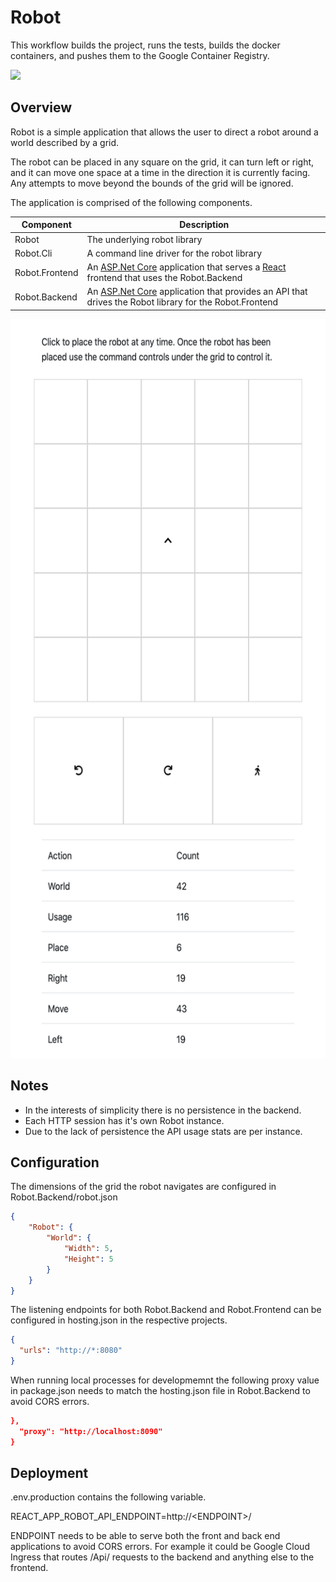 # Robot #

This workflow builds the project, runs the tests, builds the docker containers, and pushes them to the Google Container Registry.

![](https://github.com/GaryHughes/Robot/workflows/Robot%20Build/badge.svg)

## Overview ##

Robot is a simple application that allows the user to direct a robot around a world described by a grid.

The robot can be placed in any square on the grid, it can turn left or right, and it can move one space at a time in the direction it is currently facing. Any attempts to move beyond the bounds of the grid will be ignored.

The application is comprised of the following components.

| Component | Description |
|-----------|-------------|
|Robot| The underlying robot library |
|Robot.Cli| A command line driver for the robot library |
|Robot.Frontend| An [ASP.Net Core](https://docs.microsoft.com/en-us/aspnet/core/?view=aspnetcore-3.1) application that serves a [React](https://reactjs.org) frontend that uses the Robot.Backend |
|Robot.Backend| An [ASP.Net Core](https://docs.microsoft.com/en-us/aspnet/core/?view=aspnetcore-3.1) application that provides an API that drives the Robot library for the Robot.Frontend |

<img src="robot_screenshot.png" width="606" height="1182">

## Notes ##

* In the interests of simplicity there is no persistence in the backend.
* Each HTTP session has it's own Robot instance.
* Due to the lack of persistence the API usage stats are per instance.

## Configuration ##

The dimensions of the grid the robot navigates are configured in Robot.Backend/robot.json

``` json
{
    "Robot": {
        "World": {
            "Width": 5,
            "Height": 5
        }
    }
}
```

The listening endpoints for both Robot.Backend and Robot.Frontend can be configured in hosting.json in the respective projects.

``` json
{
  "urls": "http://*:8080"
}
```

When running local processes for developmemnt the following proxy value in package.json needs to match the hosting.json file in Robot.Backend to avoid CORS errors.

``` json
},
  "proxy": "http://localhost:8090"
}
```

## Deployment ##

.env.production contains the following variable. 

REACT_APP_ROBOT_API_ENDPOINT=http://&lt;ENDPOINT&GT;/

ENDPOINT needs to be able to serve both the front and back end applications to avoid CORS errors. For example it could be Google Cloud Ingress that routes /Api/ requests to the backend and anything else to the frontend.
